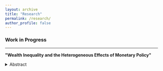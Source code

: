 ```yaml
---
layout: archive
title: "Research"
permalink: /research/
author_profile: false
---
```


### Work in Progress
---

**"Wealth Inequality and the Heterogeneous Effects of Monetary Policy"**<br>
<details>
  <summary> Abstract </summary>
    How does the high concentration of wealth shape the transmission of monetary policy to
household consumption? I study this question in a quantitative Heterogeneous Agent New
Keynesian (HANK) model. The model reproduces the distribution of income and wealth in the
United States, and generates empirically realistic consumption responses to stimulus policies. I
find that top wealth groups substantially amplify the interest income channel of monetary policy
and increase the persistence of the labor income channel. The reason is that households at the
top of the wealth distribution show large responses to monetary policy shocks and have sizable
consumption shares. In the model, wealthy households are more responsive due to differences
in the income composition and consumption-saving behavior across wealth groups. The analysis
sheds new light on the importance of wealth concentration and heterogeneous responses for
the aggregate effects of monetary policy shocks. 
</details>    
    
    
  <br>
    <br>
      <br>
        <br>
          <br>
            <br>
              <br>
                <br>
                  <br>
                    <br>
